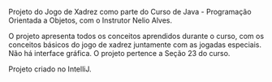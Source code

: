 Projeto do Jogo de Xadrez como parte do Curso de Java - Programação Orientada a Objetos, com o Instrutor Nelio Alves.

O projeto apresenta todos os conceitos aprendidos durante o curso, com os conceitos básicos do jogo de xadrez juntamente com as jogadas especiais. Não há interface gráfica. O projeto pertence a Seção 23 do curso.

Projeto criado no IntelliJ.
